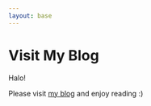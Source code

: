 ```yaml
---
layout: base
---
```


# Visit My Blog

Halo!

Please visit [my blog](https://www.erpalupi.com/) and enjoy reading :)
